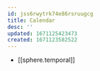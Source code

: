 ```yaml
---
id: jss6rwytrk74e86rsruugcg
title: Calendar
desc: ''
updated: 1671125423473
created: 1671123582522
---
```


- [[sphere.temporal]]